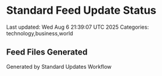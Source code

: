 # Standard Feed Update Status
Last updated: Wed Aug  6 21:39:07 UTC 2025
Categories: technology,business,world

## Feed Files Generated

Generated by Standard Updates Workflow
